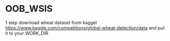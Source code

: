# OOB_WSIS
1 step
download wheat dataset from kaggel https://www.kaggle.com/competitions/global-wheat-detection/data and put it to your WORK_DIR
